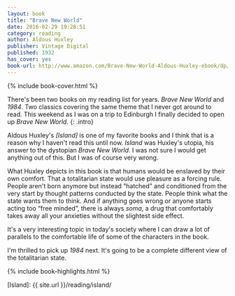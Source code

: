 ```yaml
---
layout: book
title: "Brave New World"
date: 2016-02-29 19:28:51
category: reading
author: Aldous Huxley
publisher: Vintage Digital
published: 1932
has_cover: yes
book-url: http://www.amazon.com/Brave-New-World-Aldous-Huxley-ebook/dp/B0031R5K6S/
---
```

{% include book-cover.html %}

There's been two books on my reading list for years. _Brave New World_ and _1984_. Two classics covering the same theme that I never got around to read. This weekend as I was on a trip to Edinburgh I finally decided to open up _Brave New World_.
{: .intro}

Aldous Huxley's _[Island]_ is one of my favorite books and I think that is a reason why I haven't read this until now. _Island_ was Huxley's utopia, his answer to the dystopian _Brave New World_. I was not sure I would get anything out of this. But I was of course very wrong.

What Huxley depicts in this book is that humans would be enslaved by their own comfort. That a totalitarian state would use pleasure as a forcing rule. People aren't born anymore but instead “hatched” and conditioned from the very start by thought patterns conducted by the state. People think what the state wants them to think. And if anything goes wrong or anyone starts acting too “free minded”, there is always _soma_, a drug that comfortably takes away all your anxieties without the slightest side effect.

It's a very interesting topic in today's society where I can draw a lot of parallels to the comfortable life of some of the characters in the book.

I'm thrilled to pick up _1984_ next. It's going to be a complete different view of the totalitarian state.

{% include book-highlights.html %}

[Island]: {{ site.url }}/reading/island/
